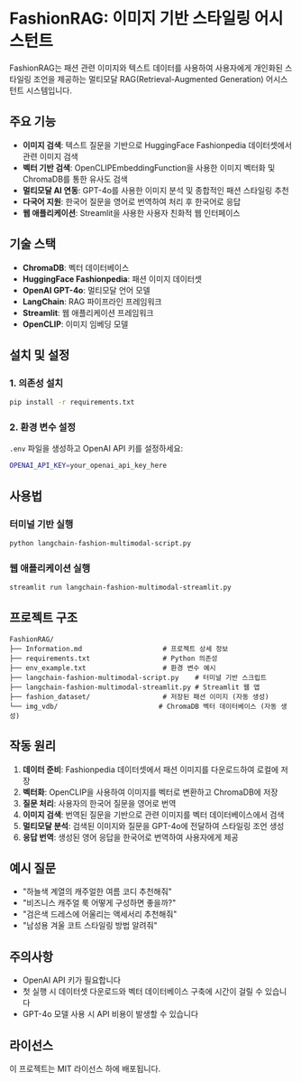 # FashionRAG: 이미지 기반 스타일링 어시스턴트

FashionRAG는 패션 관련 이미지와 텍스트 데이터를 사용하여 사용자에게 개인화된 스타일링 조언을 제공하는 멀티모달 RAG(Retrieval-Augmented Generation) 어시스턴트 시스템입니다.

## 주요 기능

- **이미지 검색**: 텍스트 질문을 기반으로 HuggingFace Fashionpedia 데이터셋에서 관련 이미지 검색
- **벡터 기반 검색**: OpenCLIPEmbeddingFunction을 사용한 이미지 벡터화 및 ChromaDB를 통한 유사도 검색
- **멀티모달 AI 연동**: GPT-4o를 사용한 이미지 분석 및 종합적인 패션 스타일링 추천
- **다국어 지원**: 한국어 질문을 영어로 번역하여 처리 후 한국어로 응답
- **웹 애플리케이션**: Streamlit을 사용한 사용자 친화적 웹 인터페이스

## 기술 스택

- **ChromaDB**: 벡터 데이터베이스
- **HuggingFace Fashionpedia**: 패션 이미지 데이터셋
- **OpenAI GPT-4o**: 멀티모달 언어 모델
- **LangChain**: RAG 파이프라인 프레임워크
- **Streamlit**: 웹 애플리케이션 프레임워크
- **OpenCLIP**: 이미지 임베딩 모델

## 설치 및 설정

### 1. 의존성 설치

```bash
pip install -r requirements.txt
```

### 2. 환경 변수 설정

`.env` 파일을 생성하고 OpenAI API 키를 설정하세요:

```bash
OPENAI_API_KEY=your_openai_api_key_here
```

## 사용법

### 터미널 기반 실행

```bash
python langchain-fashion-multimodal-script.py
```

### 웹 애플리케이션 실행

```bash
streamlit run langchain-fashion-multimodal-streamlit.py
```

## 프로젝트 구조

```
FashionRAG/
├── Information.md                    # 프로젝트 상세 정보
├── requirements.txt                  # Python 의존성
├── env_example.txt                   # 환경 변수 예시
├── langchain-fashion-multimodal-script.py    # 터미널 기반 스크립트
├── langchain-fashion-multimodal-streamlit.py # Streamlit 웹 앱
├── fashion_dataset/                  # 저장된 패션 이미지 (자동 생성)
└── img_vdb/                         # ChromaDB 벡터 데이터베이스 (자동 생성)
```

## 작동 원리

1. **데이터 준비**: Fashionpedia 데이터셋에서 패션 이미지를 다운로드하여 로컬에 저장
2. **벡터화**: OpenCLIP을 사용하여 이미지를 벡터로 변환하고 ChromaDB에 저장
3. **질문 처리**: 사용자의 한국어 질문을 영어로 번역
4. **이미지 검색**: 번역된 질문을 기반으로 관련 이미지를 벡터 데이터베이스에서 검색
5. **멀티모달 분석**: 검색된 이미지와 질문을 GPT-4o에 전달하여 스타일링 조언 생성
6. **응답 번역**: 생성된 영어 응답을 한국어로 번역하여 사용자에게 제공

## 예시 질문

- "하늘색 계열의 캐주얼한 여름 코디 추천해줘"
- "비즈니스 캐주얼 룩 어떻게 구성하면 좋을까?"
- "검은색 드레스에 어울리는 액세서리 추천해줘"
- "남성용 겨울 코트 스타일링 방법 알려줘"

## 주의사항

- OpenAI API 키가 필요합니다
- 첫 실행 시 데이터셋 다운로드와 벡터 데이터베이스 구축에 시간이 걸릴 수 있습니다
- GPT-4o 모델 사용 시 API 비용이 발생할 수 있습니다

## 라이선스

이 프로젝트는 MIT 라이선스 하에 배포됩니다.
